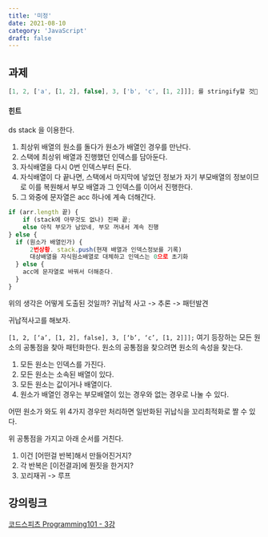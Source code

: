 ```yaml
---
title: '미정'
date: 2021-08-10
category: 'JavaScript'
draft: false
---
```


## 과제

```js
[1, 2, ['a', [1, 2], false], 3, ['b', 'c', [1, 2]]]; 를 stringify할 것
```

#### 힌트

ds stack 을 이용한다.

1. 최상위 배열의 원소를 돌다가 원소가 배열인 경우를 만난다.
2. 스택에 최상위 배열과 진행했던 인덱스를 담아둔다.
3. 자식배열을 다시 0번 인덱스부터 돈다.
4. 자식배열이 다 끝나면, 스택에서 마지막에 넣었던 정보가 자기 부모배열의 정보이므로 이를 복원해서 부모 배열과 그 인덱스를 이어서 진행한다.
5. 그 와중에 문자열은 acc 하나에 계속 더해간다.

```js
if (arr.length 끝) {
	if (stack에 아무것도 없나) 진짜 끝;
	else 아직 부모가 남았네, 부모 꺼내서 계속 진행
} else {
  if (원소가 배열인가) {
	  2번상황. stack.push(현재 배열과 인덱스정보를 기록)
	  대상배열을 자식원소배열로 대체하고 인덱스는 0으로 초기화
  } else {
    acc에 문자열로 바꿔서 더해준다.
  }
}
```

위의 생각은 어떻게 도출된 것일까?
귀납적 사고 -> 추론 -> 패턴발견

귀납적사고를 해보자.

`[1, 2, [‘a’, [1, 2], false], 3, [‘b’, ‘c’, [1, 2]]];`
여기 등장하는 모든 원소의 공통점을 찾아 패턴화한다.
원소의 공통점을 찾으려면 원소의 속성을 찾는다.

1. 모든 원소는 인덱스를 가진다.
2. 모든 원소는 소속된 배열이 있다.
3. 모든 원소는 값이거나 배열이다.
4. 원소가 배열인 경우는 부모배열이 있는 경우와 없는 경우로 나눌 수 있다.

어떤 원소가 와도 위 4가지 경우만 처리하면 일반화된 귀납식을 꼬리최적화로 짤 수 있다.

위 공통점을 가지고 아래 순서를 거친다.

1. 이건 [어떤걸 반복]해서 만들어진거지?
2. 각 반복은 [이전결과]에 뭔짓을 한거지?
3. 꼬리재귀 -> 루프

## 강의링크

[코드스피츠 Programming101 - 3강](https://www.youtube.com/watch?v=v5Dl1C-5uRY)
